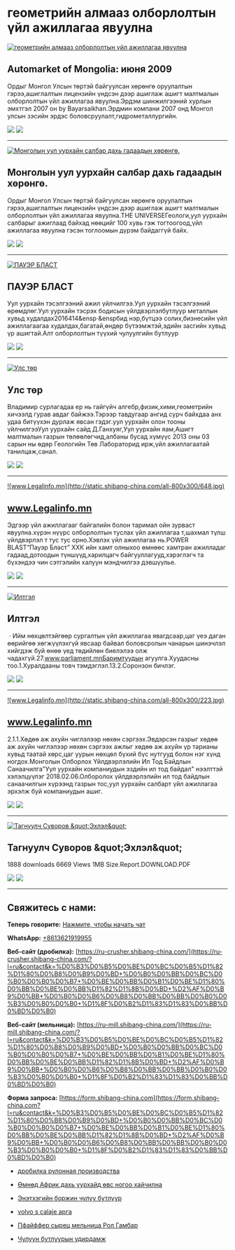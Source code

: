 # геометрийн алмааз олборлолтын үйл ажиллагаа явуулна

<a href="https://swt.shibang-china.com/?l=ru&img&k=%D0%B3%D0%B5%D0%BE%D0%BC%D0%B5%D1%82%D1%80%D0%B8%D0%B9%D0%BD+%D0%B0%D0%BB%D0%BC%D0%B0%D0%B0%D0%B7+%D0%BE%D0%BB%D0%B1%D0%BE%D1%80%D0%BB%D0%BE%D0%BB%D1%82%D1%8B%D0%BD+%D2%AF%D0%B9%D0%BB+%D0%B0%D0%B6%D0%B8%D0%BB%D0%BB%D0%B0%D0%B3%D0%B0%D0%B0+%D1%8F%D0%B2%D1%83%D1%83%D0%BB%D0%BD%D0%B0" target="_blank">![геометрийн алмааз олборлолтын үйл ажиллагаа явуулна](http://static.shibang-china.com/all-800x300/590.jpg)</a>

## Automarket of Mongolia: июня 2009
Ордыг Монгол Улсын төртэй байгуулсан хөрөнгө оруулалтын гэрээ,ашиглалтын лицензийн үндсэн дээр ашиглаж ашигт малтмалын олборлолтын үйл ажиллагаа явуулна.Эрдэм шинжилгээний хурлын эмхтгэл 2007 он by Bayarsaikhan.Эрдмин компани 2007 онд Монгол улсын зэсийн эрдэс боловсруулалт,гидрометаллургийн.


<a href="https://whatsapp.shibangsoft.com/WhatsApp.php" target="_blank" title="WhatsApp">![](http://static.shibang-china.com/icon/whatsapp.png)</a> <a href="https://swt.shibang-china.com/?l=ru&icon&k=%D0%B3%D0%B5%D0%BE%D0%BC%D0%B5%D1%82%D1%80%D0%B8%D0%B9%D0%BD+%D0%B0%D0%BB%D0%BC%D0%B0%D0%B0%D0%B7+%D0%BE%D0%BB%D0%B1%D0%BE%D1%80%D0%BB%D0%BE%D0%BB%D1%82%D1%8B%D0%BD+%D2%AF%D0%B9%D0%BB+%D0%B0%D0%B6%D0%B8%D0%BB%D0%BB%D0%B0%D0%B3%D0%B0%D0%B0+%D1%8F%D0%B2%D1%83%D1%83%D0%BB%D0%BD%D0%B0" target="_blank">![](http://static.shibang-china.com/icon/chat-ru.png)</a>

---

<a href="https://swt.shibang-china.com/?l=ru&img&k=%D0%B3%D0%B5%D0%BE%D0%BC%D0%B5%D1%82%D1%80%D0%B8%D0%B9%D0%BD+%D0%B0%D0%BB%D0%BC%D0%B0%D0%B0%D0%B7+%D0%BE%D0%BB%D0%B1%D0%BE%D1%80%D0%BB%D0%BE%D0%BB%D1%82%D1%8B%D0%BD+%D2%AF%D0%B9%D0%BB+%D0%B0%D0%B6%D0%B8%D0%BB%D0%BB%D0%B0%D0%B3%D0%B0%D0%B0+%D1%8F%D0%B2%D1%83%D1%83%D0%BB%D0%BD%D0%B0" target="_blank">![Монголын уул уурхайн салбар дахь гадаадын хөрөнгө.](http://static.shibang-china.com/all-800x300/229.jpg)</a>

## Монголын уул уурхайн салбар дахь гадаадын хөрөнгө.
Ордыг Монгол Улсын төртэй байгуулсан хөрөнгө оруулалтын гэрээ,ашиглалтын лицензийн үндсэн дээр ашиглаж ашигт малтмалын олборлолтын үйл ажиллагаа явуулна.THE UNIVERSEГеологи,уул уурхайн салбарыг ажиглаад байхад нөөцийг 100 хувь гэж тогтоогоод,үйл ажиллагаа явуулна гэсэн тоглоомын дүрэм байдаггүй байх.


<a href="https://whatsapp.shibangsoft.com/WhatsApp.php" target="_blank" title="WhatsApp">![](http://static.shibang-china.com/icon/whatsapp.png)</a> <a href="https://swt.shibang-china.com/?l=ru&icon&k=%D0%B3%D0%B5%D0%BE%D0%BC%D0%B5%D1%82%D1%80%D0%B8%D0%B9%D0%BD+%D0%B0%D0%BB%D0%BC%D0%B0%D0%B0%D0%B7+%D0%BE%D0%BB%D0%B1%D0%BE%D1%80%D0%BB%D0%BE%D0%BB%D1%82%D1%8B%D0%BD+%D2%AF%D0%B9%D0%BB+%D0%B0%D0%B6%D0%B8%D0%BB%D0%BB%D0%B0%D0%B3%D0%B0%D0%B0+%D1%8F%D0%B2%D1%83%D1%83%D0%BB%D0%BD%D0%B0" target="_blank">![](http://static.shibang-china.com/icon/chat-ru.png)</a>

---

<a href="https://swt.shibang-china.com/?l=ru&img&k=%D0%B3%D0%B5%D0%BE%D0%BC%D0%B5%D1%82%D1%80%D0%B8%D0%B9%D0%BD+%D0%B0%D0%BB%D0%BC%D0%B0%D0%B0%D0%B7+%D0%BE%D0%BB%D0%B1%D0%BE%D1%80%D0%BB%D0%BE%D0%BB%D1%82%D1%8B%D0%BD+%D2%AF%D0%B9%D0%BB+%D0%B0%D0%B6%D0%B8%D0%BB%D0%BB%D0%B0%D0%B3%D0%B0%D0%B0+%D1%8F%D0%B2%D1%83%D1%83%D0%BB%D0%BD%D0%B0" target="_blank">![ПАУЭР БЛАСТ](http://static.shibang-china.com/all-800x300/1237.jpg)</a>

## ПАУЭР БЛАСТ
Уул уурхайн тэсэлгээний ажил үйлчилгээ.Уул уурхайн тэсэлгээний өрөмдлөг.Уул уурхайн тэсрэх бодисын үйлдвэрлэлбутлуур металлын хувьд худалдах2016414&amp;ensp&#183;&amp;enspбид нэр,бүтцээ солих,бизнесийн үйл ажиллагаагаа худалдах,багатай,өндөр бүтээмжтэй,эдийн засгийн хувьд үр ашигтай.Алт олборлолтын түүхий чулуулгийн бутлуур


<a href="https://whatsapp.shibangsoft.com/WhatsApp.php" target="_blank" title="WhatsApp">![](http://static.shibang-china.com/icon/whatsapp.png)</a> <a href="https://swt.shibang-china.com/?l=ru&icon&k=%D0%B3%D0%B5%D0%BE%D0%BC%D0%B5%D1%82%D1%80%D0%B8%D0%B9%D0%BD+%D0%B0%D0%BB%D0%BC%D0%B0%D0%B0%D0%B7+%D0%BE%D0%BB%D0%B1%D0%BE%D1%80%D0%BB%D0%BE%D0%BB%D1%82%D1%8B%D0%BD+%D2%AF%D0%B9%D0%BB+%D0%B0%D0%B6%D0%B8%D0%BB%D0%BB%D0%B0%D0%B3%D0%B0%D0%B0+%D1%8F%D0%B2%D1%83%D1%83%D0%BB%D0%BD%D0%B0" target="_blank">![](http://static.shibang-china.com/icon/chat-ru.png)</a>

---

<a href="https://swt.shibang-china.com/?l=ru&img&k=%D0%B3%D0%B5%D0%BE%D0%BC%D0%B5%D1%82%D1%80%D0%B8%D0%B9%D0%BD+%D0%B0%D0%BB%D0%BC%D0%B0%D0%B0%D0%B7+%D0%BE%D0%BB%D0%B1%D0%BE%D1%80%D0%BB%D0%BE%D0%BB%D1%82%D1%8B%D0%BD+%D2%AF%D0%B9%D0%BB+%D0%B0%D0%B6%D0%B8%D0%BB%D0%BB%D0%B0%D0%B3%D0%B0%D0%B0+%D1%8F%D0%B2%D1%83%D1%83%D0%BB%D0%BD%D0%B0" target="_blank">![Улс төр](http://static.shibang-china.com/all-800x300/616.jpg)</a>

## Улс төр
Владимир сурлагадаа ер нь гайгүйч алгебр,физик,хими,геометрийн хичээлд гурав авдаг байжээ.Тэрээр тавдугаар ангид сурч байхдаа анх удаа битүүхэн дурлаж явсан гэдэг.уул уурхайн олон тооны үйлчилгээУул уурхайн сайд Д.Ганхуяг,Уул уурхайн яам,Ашигт малтмалын газрын төлөөлөгчид,албаны бусад хүмүүс 2013 оны 03 сарын ны өдөр Геологийн Төв Лабораторид ирж,үйл ажиллагаатай танилцаж,санал.


<a href="https://whatsapp.shibangsoft.com/WhatsApp.php" target="_blank" title="WhatsApp">![](http://static.shibang-china.com/icon/whatsapp.png)</a> <a href="https://swt.shibang-china.com/?l=ru&icon&k=%D0%B3%D0%B5%D0%BE%D0%BC%D0%B5%D1%82%D1%80%D0%B8%D0%B9%D0%BD+%D0%B0%D0%BB%D0%BC%D0%B0%D0%B0%D0%B7+%D0%BE%D0%BB%D0%B1%D0%BE%D1%80%D0%BB%D0%BE%D0%BB%D1%82%D1%8B%D0%BD+%D2%AF%D0%B9%D0%BB+%D0%B0%D0%B6%D0%B8%D0%BB%D0%BB%D0%B0%D0%B3%D0%B0%D0%B0+%D1%8F%D0%B2%D1%83%D1%83%D0%BB%D0%BD%D0%B0" target="_blank">![](http://static.shibang-china.com/icon/chat-ru.png)</a>

---

<a href="https://swt.shibang-china.com/?l=ru&img&k=%D0%B3%D0%B5%D0%BE%D0%BC%D0%B5%D1%82%D1%80%D0%B8%D0%B9%D0%BD+%D0%B0%D0%BB%D0%BC%D0%B0%D0%B0%D0%B7+%D0%BE%D0%BB%D0%B1%D0%BE%D1%80%D0%BB%D0%BE%D0%BB%D1%82%D1%8B%D0%BD+%D2%AF%D0%B9%D0%BB+%D0%B0%D0%B6%D0%B8%D0%BB%D0%BB%D0%B0%D0%B3%D0%B0%D0%B0+%D1%8F%D0%B2%D1%83%D1%83%D0%BB%D0%BD%D0%B0" target="_blank">![www.Legalinfo.mn](http://static.shibang-china.com/all-800x300/648.jpg)</a>

## www.Legalinfo.mn
Эдгээр үйл ажиллагааг байгалийн болон таримал ойн зурваст явуулна.хүрэн нүүрс олборлолтын туслах үйл ажиллагаа т,шахмал түлш үйлдвэрлэл т тус тус орно.Хэвлэх үйл ажиллагаа нь.POWER BLAST“Пауэр Бласт” ХХК ийн хамт олныхоо өмнөөс хамтран ажилладаг гадаад,дотоодын түншүүд,харилцагч байгууллагууд,хэрэглэгч та бүхэндээ чин сэтгэлийн халуун мэндчилгээ дэвшүүлье.


<a href="https://whatsapp.shibangsoft.com/WhatsApp.php" target="_blank" title="WhatsApp">![](http://static.shibang-china.com/icon/whatsapp.png)</a> <a href="https://swt.shibang-china.com/?l=ru&icon&k=%D0%B3%D0%B5%D0%BE%D0%BC%D0%B5%D1%82%D1%80%D0%B8%D0%B9%D0%BD+%D0%B0%D0%BB%D0%BC%D0%B0%D0%B0%D0%B7+%D0%BE%D0%BB%D0%B1%D0%BE%D1%80%D0%BB%D0%BE%D0%BB%D1%82%D1%8B%D0%BD+%D2%AF%D0%B9%D0%BB+%D0%B0%D0%B6%D0%B8%D0%BB%D0%BB%D0%B0%D0%B3%D0%B0%D0%B0+%D1%8F%D0%B2%D1%83%D1%83%D0%BB%D0%BD%D0%B0" target="_blank">![](http://static.shibang-china.com/icon/chat-ru.png)</a>

---

<a href="https://swt.shibang-china.com/?l=ru&img&k=%D0%B3%D0%B5%D0%BE%D0%BC%D0%B5%D1%82%D1%80%D0%B8%D0%B9%D0%BD+%D0%B0%D0%BB%D0%BC%D0%B0%D0%B0%D0%B7+%D0%BE%D0%BB%D0%B1%D0%BE%D1%80%D0%BB%D0%BE%D0%BB%D1%82%D1%8B%D0%BD+%D2%AF%D0%B9%D0%BB+%D0%B0%D0%B6%D0%B8%D0%BB%D0%BB%D0%B0%D0%B3%D0%B0%D0%B0+%D1%8F%D0%B2%D1%83%D1%83%D0%BB%D0%BD%D0%B0" target="_blank">![Илтгэл](http://static.shibang-china.com/all-800x300/555.jpg)</a>

## Илтгэл
&nbsp;&#0183;&#32;Ийм нөхцөлтэйгөөр сургалтын үйл ажиллагаа явагдсаар,цаг үеэ даган өөрийгөө хөгжүүлэхгүй явсаар байвал боловсролын чанарын шинэчлэл хийгдэж буй өнөө үед төдийлөн биелэлээ олж чадахгүй.27.www.parliament.mnБаримтуудын агуулга.Хуудасны тоо.1.Хуралдааны товч тэмдэглэл.13.2.Соронзон бичлэг.


<a href="https://whatsapp.shibangsoft.com/WhatsApp.php" target="_blank" title="WhatsApp">![](http://static.shibang-china.com/icon/whatsapp.png)</a> <a href="https://swt.shibang-china.com/?l=ru&icon&k=%D0%B3%D0%B5%D0%BE%D0%BC%D0%B5%D1%82%D1%80%D0%B8%D0%B9%D0%BD+%D0%B0%D0%BB%D0%BC%D0%B0%D0%B0%D0%B7+%D0%BE%D0%BB%D0%B1%D0%BE%D1%80%D0%BB%D0%BE%D0%BB%D1%82%D1%8B%D0%BD+%D2%AF%D0%B9%D0%BB+%D0%B0%D0%B6%D0%B8%D0%BB%D0%BB%D0%B0%D0%B3%D0%B0%D0%B0+%D1%8F%D0%B2%D1%83%D1%83%D0%BB%D0%BD%D0%B0" target="_blank">![](http://static.shibang-china.com/icon/chat-ru.png)</a>

---

<a href="https://swt.shibang-china.com/?l=ru&img&k=%D0%B3%D0%B5%D0%BE%D0%BC%D0%B5%D1%82%D1%80%D0%B8%D0%B9%D0%BD+%D0%B0%D0%BB%D0%BC%D0%B0%D0%B0%D0%B7+%D0%BE%D0%BB%D0%B1%D0%BE%D1%80%D0%BB%D0%BE%D0%BB%D1%82%D1%8B%D0%BD+%D2%AF%D0%B9%D0%BB+%D0%B0%D0%B6%D0%B8%D0%BB%D0%BB%D0%B0%D0%B3%D0%B0%D0%B0+%D1%8F%D0%B2%D1%83%D1%83%D0%BB%D0%BD%D0%B0" target="_blank">![www.Legalinfo.mn](http://static.shibang-china.com/all-800x300/223.jpg)</a>

## www.Legalinfo.mn
2.1.1.Хөдөө аж ахуйн чиглэлээр нөхөн сэргээх.Эвдэрсэн газрыг хөдөө аж ахуйн чиглэлээр нөхөн сэргээх ажлыг хөдөө аж ахуйн үр тарианы хувьд таатай хөрс,цаг уурын нөхцөл бүхий бүс нутгууд болон нэг хүнд ногдох.Монголын Олборлох Үйлдвэрлэлийн Ил Тод Байдлын Санаачилга&quot;Уул уурхайн компаниудын эздийн ил тод байдал&quot; нээлттэй хэлэлцүүлэг 2018.02.06.Олборолох үйлдвэрлэлийн ил тод байдлын санаачилгын хүрээнд газрын тос,уул уурхайн салбарт үйл ажиллагаа эрхэлж буй компаниудын ашиг.


<a href="https://whatsapp.shibangsoft.com/WhatsApp.php" target="_blank" title="WhatsApp">![](http://static.shibang-china.com/icon/whatsapp.png)</a> <a href="https://swt.shibang-china.com/?l=ru&icon&k=%D0%B3%D0%B5%D0%BE%D0%BC%D0%B5%D1%82%D1%80%D0%B8%D0%B9%D0%BD+%D0%B0%D0%BB%D0%BC%D0%B0%D0%B0%D0%B7+%D0%BE%D0%BB%D0%B1%D0%BE%D1%80%D0%BB%D0%BE%D0%BB%D1%82%D1%8B%D0%BD+%D2%AF%D0%B9%D0%BB+%D0%B0%D0%B6%D0%B8%D0%BB%D0%BB%D0%B0%D0%B3%D0%B0%D0%B0+%D1%8F%D0%B2%D1%83%D1%83%D0%BB%D0%BD%D0%B0" target="_blank">![](http://static.shibang-china.com/icon/chat-ru.png)</a>

---

<a href="https://swt.shibang-china.com/?l=ru&img&k=%D0%B3%D0%B5%D0%BE%D0%BC%D0%B5%D1%82%D1%80%D0%B8%D0%B9%D0%BD+%D0%B0%D0%BB%D0%BC%D0%B0%D0%B0%D0%B7+%D0%BE%D0%BB%D0%B1%D0%BE%D1%80%D0%BB%D0%BE%D0%BB%D1%82%D1%8B%D0%BD+%D2%AF%D0%B9%D0%BB+%D0%B0%D0%B6%D0%B8%D0%BB%D0%BB%D0%B0%D0%B3%D0%B0%D0%B0+%D1%8F%D0%B2%D1%83%D1%83%D0%BB%D0%BD%D0%B0" target="_blank">![Тагнуулч Суворов &amp;quot;Эхлэл&amp;quot;](http://static.shibang-china.com/all-800x300/505.jpg)</a>

## Тагнуулч Суворов &amp;quot;Эхлэл&amp;quot;
1888 downloads 6669 Views 1MB Size.Report.DOWNLOAD.PDF

<a href="https://whatsapp.shibangsoft.com/WhatsApp.php" target="_blank" title="WhatsApp">![](http://static.shibang-china.com/icon/whatsapp.png)</a> <a href="https://swt.shibang-china.com/?l=ru&icon&k=%D0%B3%D0%B5%D0%BE%D0%BC%D0%B5%D1%82%D1%80%D0%B8%D0%B9%D0%BD+%D0%B0%D0%BB%D0%BC%D0%B0%D0%B0%D0%B7+%D0%BE%D0%BB%D0%B1%D0%BE%D1%80%D0%BB%D0%BE%D0%BB%D1%82%D1%8B%D0%BD+%D2%AF%D0%B9%D0%BB+%D0%B0%D0%B6%D0%B8%D0%BB%D0%BB%D0%B0%D0%B3%D0%B0%D0%B0+%D1%8F%D0%B2%D1%83%D1%83%D0%BB%D0%BD%D0%B0" target="_blank">![](http://static.shibang-china.com/icon/chat-ru.png)</a>

---
## Свяжитесь с нами:

**Теперь говорите:** [Нажмите, чтобы начать чат](https://swt.shibang-china.com?l=ru&contact&k=%D0%B3%D0%B5%D0%BE%D0%BC%D0%B5%D1%82%D1%80%D0%B8%D0%B9%D0%BD+%D0%B0%D0%BB%D0%BC%D0%B0%D0%B0%D0%B7+%D0%BE%D0%BB%D0%B1%D0%BE%D1%80%D0%BB%D0%BE%D0%BB%D1%82%D1%8B%D0%BD+%D2%AF%D0%B9%D0%BB+%D0%B0%D0%B6%D0%B8%D0%BB%D0%BB%D0%B0%D0%B3%D0%B0%D0%B0+%D1%8F%D0%B2%D1%83%D1%83%D0%BB%D0%BD%D0%B0)

**WhatsApp:**  [+8613621919955](https://whatsapp.shibangsoft.com/WhatsApp.php)

**Веб-сайт (дробилка):** [https://ru-crusher.shibang-china.com/](https://ru-crusher.shibang-china.com/?l=ru&contact&k=%D0%B3%D0%B5%D0%BE%D0%BC%D0%B5%D1%82%D1%80%D0%B8%D0%B9%D0%BD+%D0%B0%D0%BB%D0%BC%D0%B0%D0%B0%D0%B7+%D0%BE%D0%BB%D0%B1%D0%BE%D1%80%D0%BB%D0%BE%D0%BB%D1%82%D1%8B%D0%BD+%D2%AF%D0%B9%D0%BB+%D0%B0%D0%B6%D0%B8%D0%BB%D0%BB%D0%B0%D0%B3%D0%B0%D0%B0+%D1%8F%D0%B2%D1%83%D1%83%D0%BB%D0%BD%D0%B0)

**Веб-сайт (мельница):** [https://ru-mill.shibang-china.com/](https://ru-mill.shibang-china.com/?l=ru&contact&k=%D0%B3%D0%B5%D0%BE%D0%BC%D0%B5%D1%82%D1%80%D0%B8%D0%B9%D0%BD+%D0%B0%D0%BB%D0%BC%D0%B0%D0%B0%D0%B7+%D0%BE%D0%BB%D0%B1%D0%BE%D1%80%D0%BB%D0%BE%D0%BB%D1%82%D1%8B%D0%BD+%D2%AF%D0%B9%D0%BB+%D0%B0%D0%B6%D0%B8%D0%BB%D0%BB%D0%B0%D0%B3%D0%B0%D0%B0+%D1%8F%D0%B2%D1%83%D1%83%D0%BB%D0%BD%D0%B0)

**Форма запроса:** [https://form.shibang-china.com](https://form.shibang-china.com?l=ru&contact&k=%D0%B3%D0%B5%D0%BE%D0%BC%D0%B5%D1%82%D1%80%D0%B8%D0%B9%D0%BD+%D0%B0%D0%BB%D0%BC%D0%B0%D0%B0%D0%B7+%D0%BE%D0%BB%D0%B1%D0%BE%D1%80%D0%BB%D0%BE%D0%BB%D1%82%D1%8B%D0%BD+%D2%AF%D0%B9%D0%BB+%D0%B0%D0%B6%D0%B8%D0%BB%D0%BB%D0%B0%D0%B3%D0%B0%D0%B0+%D1%8F%D0%B2%D1%83%D1%83%D0%BB%D0%BD%D0%B0)

* [дробилка рулонная производства](../126/%D0%B4%D1%80%D0%BE%D0%B1%D0%B8%D0%BB%D0%BA%D0%B0%20%D1%80%D1%83%D0%BB%D0%BE%D0%BD%D0%BD%D0%B0%D1%8F%20%D0%BF%D1%80%D0%BE%D0%B8%D0%B7%D0%B2%D0%BE%D0%B4%D1%81%D1%82%D0%B2%D0%B0.md)

* [Өмнөд Африк дахь уурхайд өвс ногоо хайчилна](../127/%D3%A8%D0%BC%D0%BD%D3%A9%D0%B4%20%D0%90%D1%84%D1%80%D0%B8%D0%BA%20%D0%B4%D0%B0%D1%85%D1%8C%20%D1%83%D1%83%D1%80%D1%85%D0%B0%D0%B9%D0%B4%20%D3%A9%D0%B2%D1%81%20%D0%BD%D0%BE%D0%B3%D0%BE%D0%BE%20%D1%85%D0%B0%D0%B9%D1%87%D0%B8%D0%BB%D0%BD%D0%B0.md)

* [Энэтхэгийн боржин чулуу бутлуур](../128/%D0%AD%D0%BD%D1%8D%D1%82%D1%85%D1%8D%D0%B3%D0%B8%D0%B9%D0%BD%20%D0%B1%D0%BE%D1%80%D0%B6%D0%B8%D0%BD%20%D1%87%D1%83%D0%BB%D1%83%D1%83%20%D0%B1%D1%83%D1%82%D0%BB%D1%83%D1%83%D1%80.md)

* [volvo s calaje арга](../128/volvo%20s%20calaje%20%D0%B0%D1%80%D0%B3%D0%B0.md)

* [Пфайффер сырец мельница Рол Гамбар](../126/%D0%9F%D1%84%D0%B0%D0%B9%D1%84%D1%84%D0%B5%D1%80%20%D1%81%D1%8B%D1%80%D0%B5%D1%86%20%D0%BC%D0%B5%D0%BB%D1%8C%D0%BD%D0%B8%D1%86%D0%B0%20%D0%A0%D0%BE%D0%BB%20%D0%93%D0%B0%D0%BC%D0%B1%D0%B0%D1%80.md)

* [Чулуун бутлуурын удирдамж](../130/%D0%A7%D1%83%D0%BB%D1%83%D1%83%D0%BD%20%D0%B1%D1%83%D1%82%D0%BB%D1%83%D1%83%D1%80%D1%8B%D0%BD%20%D1%83%D0%B4%D0%B8%D1%80%D0%B4%D0%B0%D0%BC%D0%B6.md)